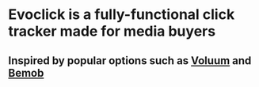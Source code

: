 # Evoclick is a fully-functional click tracker made for media buyers

## Inspired by popular options such as [Voluum](https://voluum.com) and [Bemob](https://bemob.com)